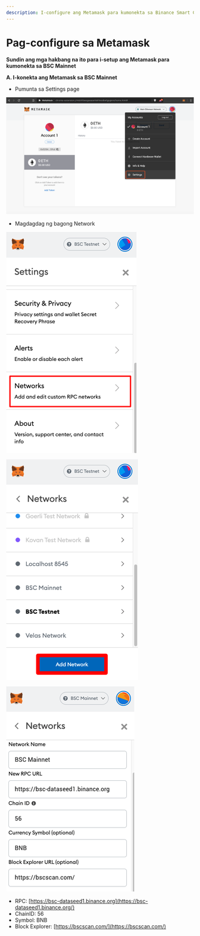 ```yaml
---
description: I-configure ang Metamask para kumonekta sa Binance Smart Chain
---
```


# Pag-configure sa Metamask

**Sundin ang mga hakbang na ito para i-setup ang Metamask para kumonekta sa BSC Mainnet**

**A. I-konekta ang Metamask sa BSC Mainnet**

* Pumunta sa Settings page

![Settings Page](<../.gitbook/assets/0 (2).png>)

* Magdagdag ng bagong Network

![Piliin ang Networks](../.gitbook/assets/1.png)

![Magdagdag ng Network](<../.gitbook/assets/2 (1).png>)

![Idagdag ang Binance Smart Chain Settings](../.gitbook/assets/3.png)

* RPC: [https://bsc-dataseed1.binance.org](https://bsc-dataseed1.binance.org/)
* ChainID: 56
* Symbol: BNB
* Block Explorer: [https://bscscan.com/](https://bscscan.com/)

